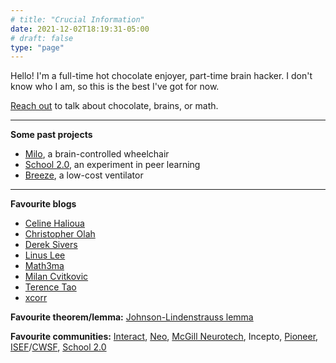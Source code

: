 ```yaml
---
# title: "Crucial Information"
date: 2021-12-02T18:19:31-05:00
# draft: false
type: "page"
---
```


Hello! I'm a full-time hot chocolate enjoyer, part-time brain hacker. I don't know who I am, so this is the best I've got for now.

[Reach out](mailto:raphael.hotter@gmail.com?subject=Hello!!) to talk about chocolate, brains, or math.

---
**Some past projects**
* [Milo](https://www.youtube.com/watch?v=_46AoSnHCRo), a brain-controlled wheelchair
* [School 2.0](https://school2point0.com), an experiment in peer learning
* [Breeze](https://www.youtube.com/watch?v=5ufh_80dSsk&t=2s&ab_channel=Breeze), a low-cost ventilator
---

<!-- **Friends with websites**
* [Santi Aranguri](https://aranguri.wordpress.com/)
* [Anna Brandenberger](https://abrandenberger.github.io)
* [Marley Xiong](https://marleyx.com)
* [School 2.0 folks](https://bio.school2point0.com)! -->

**Favourite blogs**
* [Celine Halioua](https://www.celinehh.com/)
* [Christopher Olah](https://colah.github.io)
* [Derek Sivers](https://sive.rs/)
* [Linus Lee](https://thesephist.com/)
* [Math3ma](https://www.math3ma.com/)
* [Milan Cvitkovic](https://milan.cvitkovic.net/)
* [Terence Tao](https://terrytao.wordpress.com/)
* [xcorr](https://xcorr.net/)

**Favourite theorem/lemma:** [Johnson-Lindenstrauss lemma](https://en.m.wikipedia.org/wiki/Johnson–Lindenstrauss_lemma)

**Favourite communities:** [Interact](https://joininteract.com/), [Neo](http://neo.com/), [McGill Neurotech](https://www.facebook.com/McGillNeurotech), Incepto, [Pioneer](https://pioneer.app/), [ISEF](https://www.societyforscience.org/isef/)/[CWSF](https://youthscience.ca/science-fairs/cwsf), [School 2.0](https://bio.school2point0.com/)